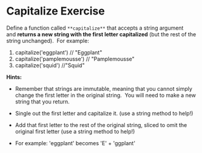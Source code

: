 # Capitalize Exercise

Define a function called `**capitalize**` that accepts a string argument and **returns a new string with the first letter capitalized** (but the rest of the string unchanged).  For example:

1.  capitalize('eggplant')  // "Eggplant"
2.  capitalize('pamplemousse')  // "Pamplemousse"
3.  capitalize('squid')  //"Squid"

**Hints:**

-   Remember that strings are immutable, meaning that you cannot simply change the first letter in the original string.  You will need to make a new string that you return.

-   Single out the first letter and capitalize it. (use a string method to help!)

-   Add that first letter to the rest of the original string, sliced to omit the original first letter (use a string method to help!)

-   For example: 'eggplant' becomes 'E' + 'ggplant'